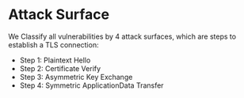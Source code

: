 # Attack Surface
We Classify all vulnerabilities by 4 attack surfaces, which are steps to establish a TLS connection:
* Step 1: Plaintext Hello
* Step 2: Certificate Verify
* Step 3: Asymmetric Key Exchange
* Step 4: Symmetric ApplicationData Transfer
